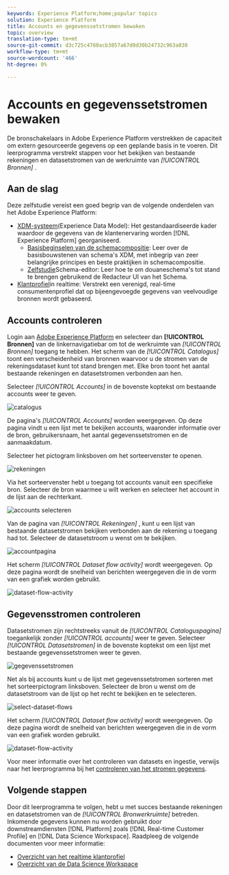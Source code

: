```yaml
---
keywords: Experience Platform;home;popular topics
solution: Experience Platform
title: Accounts en gegevenssetstromen bewaken
topic: overview
translation-type: tm+mt
source-git-commit: d3c725c4760acb3857a67d0d30b24732c963a030
workflow-type: tm+mt
source-wordcount: '466'
ht-degree: 0%

---
```



# Accounts en gegevenssetstromen bewaken

De bronschakelaars in Adobe Experience Platform verstrekken de capaciteit om extern gesourceerde gegevens op een geplande basis in te voeren. Dit leerprogramma verstrekt stappen voor het bekijken van bestaande rekeningen en datasetstromen van de werkruimte van *[!UICONTROL Bronnen]* .

## Aan de slag

Deze zelfstudie vereist een goed begrip van de volgende onderdelen van het Adobe Experience Platform:

- [XDM-systeem](../../../xdm/home.md)(Experience Data Model): Het gestandaardiseerde kader waardoor de gegevens van de klantenervaring worden [!DNL Experience Platform] georganiseerd.
   - [Basisbeginselen van de schemacompositie](../../../xdm/schema/composition.md): Leer over de basisbouwstenen van schema&#39;s XDM, met inbegrip van zeer belangrijke principes en beste praktijken in schemacompositie.
   - [Zelfstudie](../../../xdm/tutorials/create-schema-ui.md)Schema-editor: Leer hoe te om douaneschema&#39;s tot stand te brengen gebruikend de Redacteur UI van het Schema.
- [Klantprofiel](../../../profile/home.md)in realtime: Verstrekt een verenigd, real-time consumentenprofiel dat op bijeengevoegde gegevens van veelvoudige bronnen wordt gebaseerd.

## Accounts controleren

Login aan <a href="https://platform.adobe.com" target="_blank">Adobe Experience Platform</a> en selecteer dan **[!UICONTROL Bronnen]** van de linkernavigatiebar om tot de werkruimte van *[!UICONTROL Bronnen]* toegang te hebben. Het scherm van de *[!UICONTROL Catalogus]* toont een verscheidenheid van bronnen waarvoor u de stromen van de rekeningsdataset kunt tot stand brengen met. Elke bron toont het aantal bestaande rekeningen en datasetstromen verbonden aan hen.

Selecteer *[!UICONTROL Accounts]* in de bovenste koptekst om bestaande accounts weer te geven.

![catalogus](../../images/tutorials/monitor/catalog.png)

De pagina&#39;s *[!UICONTROL Accounts]* worden weergegeven. Op deze pagina vindt u een lijst met te bekijken accounts, waaronder informatie over de bron, gebruikersnaam, het aantal gegevenssetstromen en de aanmaakdatum.

Selecteer het pictogram linksboven om het sorteervenster te openen.

![rekeningen](../../images/tutorials/monitor/accounts-list.png)

Via het sorteervenster hebt u toegang tot accounts vanuit een specifieke bron. Selecteer de bron waarmee u wilt werken en selecteer het account in de lijst aan de rechterkant.

![accounts selecteren](../../images/tutorials/monitor/accounts-sort.png)

Van de pagina van *[!UICONTROL Rekeningen]* , kunt u een lijst van bestaande datasetstromen bekijken verbonden aan de rekening u toegang had tot. Selecteer de datasetstroom u wenst om te bekijken.

![accountpagina](../../images/tutorials/monitor/dataset-flows.png)

Het scherm *[!UICONTROL Dataset flow activity]* wordt weergegeven. Op deze pagina wordt de snelheid van berichten weergegeven die in de vorm van een grafiek worden gebruikt.

![dataset-flow-activity](../../images/tutorials/monitor/dataset-flows-activity.png)

## Gegevensstromen controleren

Datasetstromen zijn rechtstreeks vanuit de *[!UICONTROL Cataloguspagina]* toegankelijk zonder *[!UICONTROL accounts]* weer te geven. Selecteer *[!UICONTROL Datasetstromen]* in de bovenste koptekst om een lijst met bestaande gegevenssetstromen weer te geven.

![gegevenssetstromen](../../images/tutorials/monitor/dataset-flows-list.png)

Net als bij accounts kunt u de lijst met gegevenssetstromen sorteren met het sorteerpictogram linksboven. Selecteer de bron u wenst om de datasetstroom van de lijst op het recht te bekijken en te selecteren.

![select-dataset-flows](../../images/tutorials/monitor/dataset-flows-sort.png)

Het scherm *[!UICONTROL Dataset flow activity]* wordt weergegeven. Op deze pagina wordt de snelheid van berichten weergegeven die in de vorm van een grafiek worden gebruikt.

![dataset-flow-activity](../../images/tutorials/monitor/dataset-flows-activity.png)

Voor meer informatie over het controleren van datasets en ingestie, verwijs naar het leerprogramma bij het [controleren van het stromen gegevens](../../../ingestion/quality/monitor-data-flows.md).

## Volgende stappen

Door dit leerprogramma te volgen, hebt u met succes bestaande rekeningen en datasetstromen van de *[!UICONTROL Bronwerkruimte]* betreden. Inkomende gegevens kunnen nu worden gebruikt door downstreamdiensten [!DNL Platform] zoals [!DNL Real-time Customer Profile] en [!DNL Data Science Workspace]. Raadpleeg de volgende documenten voor meer informatie:

- [Overzicht van het realtime klantprofiel](../../../profile/home.md)
- [Overzicht van de Data Science Workspace](../../../data-science-workspace/home.md)